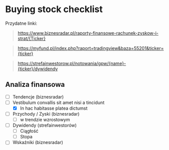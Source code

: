 # Buying stock checklist

Przydatne linki:

> https://www.biznesradar.pl/raporty-finansowe-rachunek-zyskow-i-strat/{Ticker}

> https://myfund.pl/index.php?raport=tradingview&baza=55201&ticker={ticker}

> https://strefainwestorow.pl/notowania/gpw/{name}-{ticker}/dywidendy

## Analiza finansowa

- [ ] Tendencje (biznesradar)
- [ ] Vestibulum convallis sit amet nisi a tincidunt
    * [x] In hac habitasse platea dictumst
- [ ] Przychody / Zyski (biznesradar)
    * [ ] w trendzie wzrostowym
- [ ] Dywidendy (strefainwestorów)
    * [ ] Ciągłość
    * [ ] Stopa
- [ ] Wskaźniki (biznesradar)
